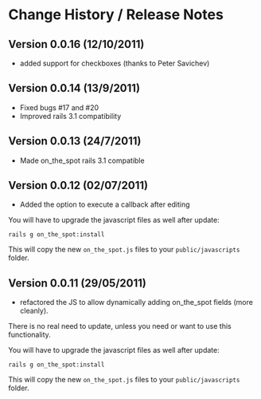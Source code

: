 # Change History / Release Notes

## Version 0.0.16 (12/10/2011)

* added support for checkboxes (thanks to Peter Savichev)

## Version 0.0.14 (13/9/2011)

* Fixed bugs #17 and #20
* Improved rails 3.1 compatibility

## Version 0.0.13 (24/7/2011)

* Made on_the_spot rails 3.1 compatible

## Version 0.0.12 (02/07/2011)

* Added the option to execute a callback after editing

You will have to upgrade the javascript files as well after update:

    rails g on_the_spot:install

This will copy the new `on_the_spot.js` files to your `public/javascripts` folder.

## Version 0.0.11 (29/05/2011)

* refactored the JS to allow dynamically adding on_the_spot fields (more cleanly).

There is no real need to update, unless you need or want to use this functionality.

You will have to upgrade the javascript files as well after update:

    rails g on_the_spot:install

This will copy the new `on_the_spot.js` files to your `public/javascripts` folder.


